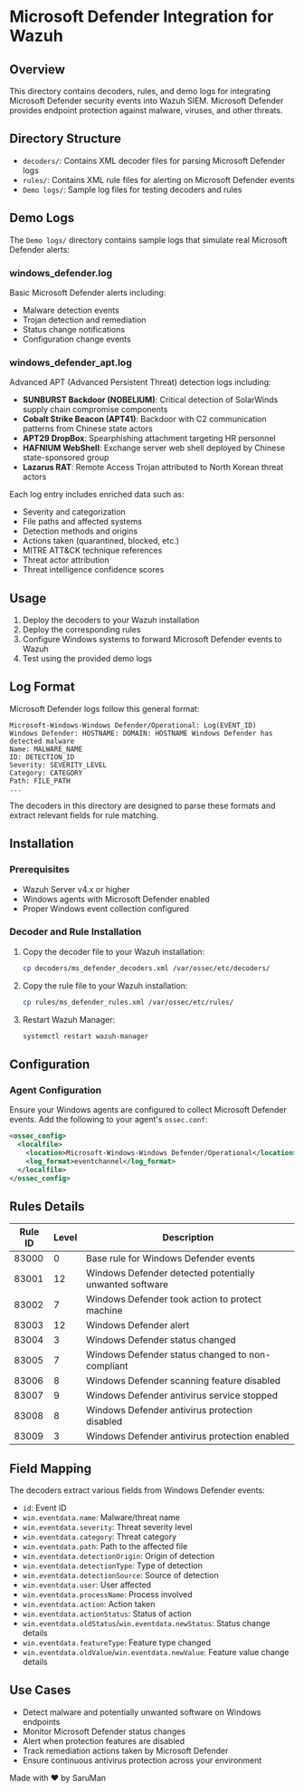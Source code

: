 # Microsoft Defender Integration for Wazuh

## Overview
This directory contains decoders, rules, and demo logs for integrating Microsoft Defender security events into Wazuh SIEM. Microsoft Defender provides endpoint protection against malware, viruses, and other threats.

## Directory Structure
- `decoders/`: Contains XML decoder files for parsing Microsoft Defender logs
- `rules/`: Contains XML rule files for alerting on Microsoft Defender events
- `Demo logs/`: Sample log files for testing decoders and rules

## Demo Logs
The `Demo logs/` directory contains sample logs that simulate real Microsoft Defender alerts:

### windows_defender.log
Basic Microsoft Defender alerts including:
- Malware detection events
- Trojan detection and remediation
- Status change notifications
- Configuration change events

### windows_defender_apt.log
Advanced APT (Advanced Persistent Threat) detection logs including:

- **SUNBURST Backdoor (NOBELIUM)**: Critical detection of SolarWinds supply chain compromise components
- **Cobalt Strike Beacon (APT41)**: Backdoor with C2 communication patterns from Chinese state actors
- **APT29 DropBox**: Spearphishing attachment targeting HR personnel
- **HAFNIUM WebShell**: Exchange server web shell deployed by Chinese state-sponsored group
- **Lazarus RAT**: Remote Access Trojan attributed to North Korean threat actors

Each log entry includes enriched data such as:
- Severity and categorization
- File paths and affected systems
- Detection methods and origins
- Actions taken (quarantined, blocked, etc.)
- MITRE ATT&CK technique references
- Threat actor attribution
- Threat intelligence confidence scores

## Usage
1. Deploy the decoders to your Wazuh installation
2. Deploy the corresponding rules
3. Configure Windows systems to forward Microsoft Defender events to Wazuh
4. Test using the provided demo logs

## Log Format
Microsoft Defender logs follow this general format:

```
Microsoft-Windows-Windows Defender/Operational: Log(EVENT_ID)
Windows Defender: HOSTNAME: DOMAIN: HOSTNAME Windows Defender has detected malware
Name: MALWARE_NAME
ID: DETECTION_ID
Severity: SEVERITY_LEVEL
Category: CATEGORY
Path: FILE_PATH
...
```

The decoders in this directory are designed to parse these formats and extract relevant fields for rule matching.

## Installation

### Prerequisites

- Wazuh Server v4.x or higher
- Windows agents with Microsoft Defender enabled
- Proper Windows event collection configured

### Decoder and Rule Installation

1. Copy the decoder file to your Wazuh installation:
   ```bash
   cp decoders/ms_defender_decoders.xml /var/ossec/etc/decoders/
   ```

2. Copy the rule file to your Wazuh installation:
   ```bash
   cp rules/ms_defender_rules.xml /var/ossec/etc/rules/
   ```

3. Restart Wazuh Manager:
   ```bash
   systemctl restart wazuh-manager
   ```

## Configuration

### Agent Configuration

Ensure your Windows agents are configured to collect Microsoft Defender events. Add the following to your agent's `ossec.conf`:

```xml
<ossec_config>
  <localfile>
    <location>Microsoft-Windows-Windows Defender/Operational</location>
    <log_format>eventchannel</log_format>
  </localfile>
</ossec_config>
```

## Rules Details

| Rule ID | Level | Description |
|---------|-------|-------------|
| 83000   | 0     | Base rule for Windows Defender events |
| 83001   | 12    | Windows Defender detected potentially unwanted software |
| 83002   | 7     | Windows Defender took action to protect machine |
| 83003   | 12    | Windows Defender alert |
| 83004   | 3     | Windows Defender status changed |
| 83005   | 7     | Windows Defender status changed to non-compliant |
| 83006   | 8     | Windows Defender scanning feature disabled |
| 83007   | 9     | Windows Defender antivirus service stopped |
| 83008   | 8     | Windows Defender antivirus protection disabled |
| 83009   | 3     | Windows Defender antivirus protection enabled |

## Field Mapping

The decoders extract various fields from Windows Defender events:

- `id`: Event ID
- `win.eventdata.name`: Malware/threat name
- `win.eventdata.severity`: Threat severity level
- `win.eventdata.category`: Threat category
- `win.eventdata.path`: Path to the affected file
- `win.eventdata.detectionOrigin`: Origin of detection
- `win.eventdata.detectionType`: Type of detection
- `win.eventdata.detectionSource`: Source of detection
- `win.eventdata.user`: User affected
- `win.eventdata.processName`: Process involved
- `win.eventdata.action`: Action taken
- `win.eventdata.actionStatus`: Status of action
- `win.eventdata.oldStatus`/`win.eventdata.newStatus`: Status change details
- `win.eventdata.featureType`: Feature type changed
- `win.eventdata.oldValue`/`win.eventdata.newValue`: Feature value change details

## Use Cases

- Detect malware and potentially unwanted software on Windows endpoints
- Monitor Microsoft Defender status changes
- Alert when protection features are disabled
- Track remediation actions taken by Microsoft Defender
- Ensure continuous antivirus protection across your environment

Made with ❤️ by SaruMan

